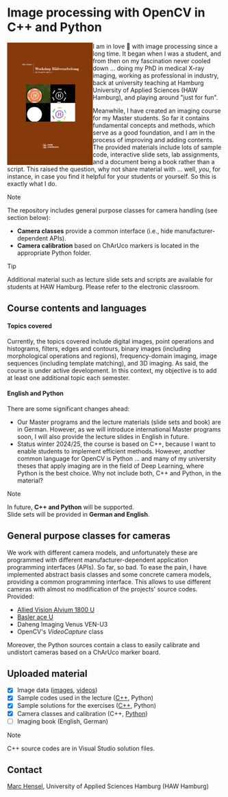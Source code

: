 # Image processing with OpenCV in C++ and Python
<img src="./assets/Cover.png" width="200" align=left>

I am in love :revolving_hearts: with image processing since a long time. It began when I was a student, and from then on my fascination never cooled down ... doing my PhD in medical X-ray imaging, working as professional in industry, back at university teaching at Hamburg University of Applied Sciences (HAW Hamburg), and playing around "just for fun".<p>

Meanwhile, I have created an imaging course for my Master students. So far it contains fundamental concepts and methods, which serve as a good foundation, and I am in the process of improving and adding contents. The provided materials include lots of sample code, interactive slide sets, lab assignments, and a document being a book rather than a script. This raised the question, why not share material with ... well, _you_, for instance, in case you find it helpful for your students or yourself. So this is exactly what I do.
<br clear=all>

> [!NOTE]
> The repository includes general purpose classes for camera handling (see section below):
> - **Camera classes** provide a common interface (i.e., hide manufacturer-dependent APIs).
> - **Camera calibration** based on ChArUco markers is located in the appropriate Python folder.

> [!TIP]
> Additional material such as lecture slide sets and scripts are available for students at HAW Hamburg. Please refer to the electronic classroom.

## Course contents and languages
#### Topics covered
Currently, the topics covered include digital images, point operations and histograms, filters, edges and contours, binary images (including morphological operations and regions), frequency-domain imaging, image sequences (including template matching), and 3D imaging. As said, the course is under active development. In this context, my objective is to add at least one additional topic each semester.

#### English and Python
There are some significant changes ahead:

- Our Master programs and the lecture materials (slide sets and book) are in German. However, as we will introduce international Master programs soon, I will also provide the lecture slides in English in future.
- Status winter 2024/25, the course is based on C++, because I want to enable students to implement efficient methods. However, another common language for OpenCV is Python ... and many of my university theses that apply imaging are in the field of Deep Learning, where Python is the best choice. Why not include both, C++ and Python, in the material?

> [!NOTE]
> In future, __C++ and Python__ will be supported.<br>
> Slide sets will be provided in __German and English__.

## General purpose classes for cameras
We work with different camera models, and unfortunately these are programmed with different manufacturer-dependent application programming interfaces (APIs). So far, so bad. To ease the pain, I have implemented abstract basis classes and some concrete camera models, providing a common programming interface. This allows to use different cameras with almost no modification of the projects' source codes. Provided:
- [Allied Vision Alvium 1800 U](https://www.alliedvision.com/de/produktportfolio/kameraserien/alvium-1800-u/)
- [Basler ace U](https://www.baslerweb.com/de-de/kameras/ace/)
- Daheng Imaging Venus VEN-U3
- OpenCV's _VideoCapture_ class

Moreover, the Python sources contain a class to easily calibrate and undistort cameras based on a ChArUco marker board.

## Uploaded material
- [X] Image data ([images](image_data/images), [videos](image_data/images))
- [X] Sample codes used in the lecture ([C++](src/c++/lecture), Python)
- [X] Sample solutions for the exercises ([C++](src/c++/exercises), Python)
- [X] Camera classes and calibration (C++, [Python](src/python/cameras))
- [ ] Imaging book (English, German)

> [!NOTE]
> C++ source codes are in Visual Studio solution files.

## Contact
[Marc Hensel](http://www.haw-hamburg.de/marc-hensel), University of Applied Sciences Hamburg (HAW Hamburg)
